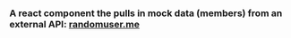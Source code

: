### A react component the pulls in mock data (members) from an external API: [randomuser.me](https://api.randomuser.me)
